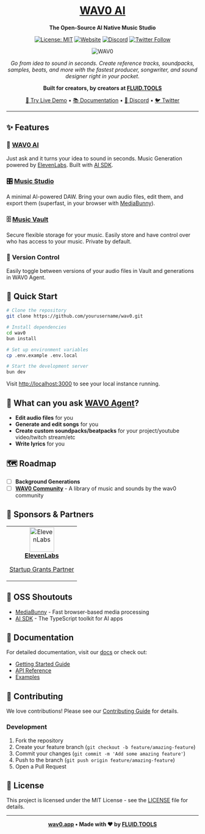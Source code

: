 <div align="center">

# [WAV0 AI](https://wav0.app)

**The Open-Source AI Native Music Studio**

[![License: MIT](https://img.shields.io/badge/License-MIT-yellow.svg)](https://opensource.org/licenses/MIT)
[![Website](https://img.shields.io/badge/website-wav0.app-blue)](https://wav0.app)
[![Discord](https://img.shields.io/badge/discord-join%20us-5865F2)](https://wav0.app/discord)
[![Twitter Follow](https://img.shields.io/twitter/follow/wav0ai?style=social)](https://twitter.com/wav0ai)

![WAV0](https://di2lwe4r5jgy9jlt.public.blob.vercel-storage.com/og0image.png)

*Go from idea to sound in seconds. Create reference tracks, soundpacks, samples, beats, and more with the fastest producer, songwriter, and sound designer right in your pocket.*

**Built for creators, by creators at [FLUID.TOOLS](https://fluid.tools)**

[🎵 Try Live Demo](https://wav0.app/agent) • [📚 Documentation](https://wav0.app/docs) • [💬 Discord](https://discord.gg/wav0) • [🐦 Twitter](https://twitter.com/wav0ai)

</div>

---

## ✨ Features

### 🤖 [**WAV0 AI**](https://wav0.app/agent)
Just ask and it turns your idea to sound in seconds. Music Generation powered by [ElevenLabs](https://elevenlabs.io/). Built with [AI SDK](https://ai-sdk.dev/).

### 🎛️ [**Music Studio**](https://wav0.app/studio)
A minimal AI-powered DAW. Bring your own audio files, edit them, and export them (superfast, in your browser with [MediaBunny](https://mediabunny.dev)).

### 🗄️ [**Music Vault**](https://wav0.app/vault)
Secure flexible storage for your music. Easily store and have control over who has access to your music. Private by default.

### 📝 **Version Control**
Easily toggle between versions of your audio files in Vault and generations in WAV0 Agent.

## 🚀 Quick Start

```bash
# Clone the repository
git clone https://github.com/yourusername/wav0.git

# Install dependencies
cd wav0
bun install

# Set up environment variables
cp .env.example .env.local

# Start the development server
bun dev
```

Visit [http://localhost:3000](http://localhost:3000) to see your local instance running.

## 🎯 What can you ask [WAV0 **Agent**](https://wav0.app/agent)?

- **Edit audio files** for you
- **Generate and edit songs** for you
- **Create custom soundpacks/beatpacks** for your project/youtube video/twitch stream/etc
- **Write lyrics** for you

## 🗺️ Roadmap

- [ ] **Background Generations**
- [ ] [**WAV0 Community**](https://wav0.app/community) - A library of music and sounds by the wav0 community

## 🤝 Sponsors & Partners

<table>
  <tr>
    <td align="center">
      <a href="https://elevenlabs.io/">
        <img src="https://elevenlabs.io/favicon.ico" width="64" height="64" alt="ElevenLabs" />
        <br />
        <strong>ElevenLabs</strong>
        <p>Startup Grants Partner</p>
      </a>
    </td>
   
  </tr>
</table>

## 🙏 OSS Shoutouts

- [MediaBunny](https://mediabunny.dev) - Fast browser-based media processing
- [AI SDK](https://ai-sdk.dev/) - The TypeScript toolkit for AI apps

## 📖 Documentation

For detailed documentation, visit our [docs](https://wav0.app/docs) or check out:

- [Getting Started Guide](https://wav0.app/docs/getting-started)
- [API Reference](https://wav0.app/docs/api)
- [Examples](https://wav0.app/docs/examples)

## 🤝 Contributing

We love contributions! Please see our [Contributing Guide](CONTRIBUTING.md) for details.

### Development

1. Fork the repository
2. Create your feature branch (`git checkout -b feature/amazing-feature`)
3. Commit your changes (`git commit -m 'Add some amazing feature'`)
4. Push to the branch (`git push origin feature/amazing-feature`)
5. Open a Pull Request

## 📄 License

This project is licensed under the MIT License - see the [LICENSE](LICENSE) file for details.

---

<div align="center">

**[wav0.app](https://wav0.app) • Made with ❤️ by [FLUID.TOOLS](https://fluid.tools)**

</div>
